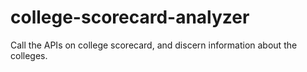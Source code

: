 # college-scorecard-analyzer
Call the APIs on college scorecard, and discern information about the colleges.

